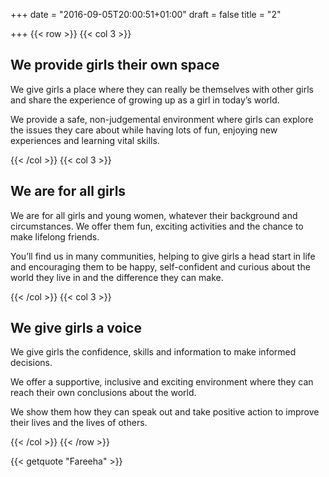 +++
date = "2016-09-05T20:00:51+01:00"
draft = false
title = "2"

+++
{{< row >}}
{{< col 3 >}}
## We provide girls their own space
We give girls a place where they can really be themselves with other girls and share the experience of growing up as a girl in today’s world.

We provide a safe, non-judgemental environment where girls can explore the issues they care about while having lots of fun, enjoying new experiences and learning vital skills.

{{< /col >}}
{{< col 3 >}}
## We are for all girls
We are for all girls and young women, whatever their background and circumstances. We offer them fun, exciting activities and the chance to make lifelong friends.

You’ll find us in many communities, helping to give girls a head start in life and encouraging them to be happy, self-confident and curious about the world they live in and the difference they can make.

{{< /col >}}
{{< col 3 >}}
## We give girls a voice
We give girls the confidence, skills and information to make informed decisions.

We offer a supportive, inclusive and exciting environment where they can reach their own conclusions about the world.

We show them how they can speak out and take positive action to improve their lives and the lives of others.

{{< /col >}}
{{< /row >}}

{{< getquote "Fareeha" >}}